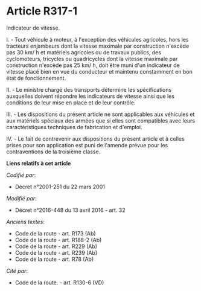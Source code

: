 # Article R317-1

Indicateur de vitesse.

I. - Tout véhicule à moteur, à l'exception des véhicules agricoles, hors les tracteurs enjambeurs dont la vitesse maximale
par construction n'excède pas 30 km/ h et matériels agricoles ou de travaux publics, des cyclomoteurs, tricycles ou
quadricycles dont la vitesse maximale par construction n'excède pas 25 km/ h, doit être muni d'un indicateur de vitesse placé
bien en vue du conducteur et maintenu constamment en bon état de fonctionnement.

II. - Le ministre chargé des transports détermine les spécifications auxquelles doivent répondre les indicateurs de vitesse
ainsi que les conditions de leur mise en place et de leur contrôle.

III. - Les dispositions du présent article ne sont applicables aux véhicules et aux matériels spéciaux des armées que si
elles sont compatibles avec leurs caractéristiques techniques de fabrication et d'emploi.

IV. - Le fait de contrevenir aux dispositions du présent article et à celles prises pour son application est puni de l'amende
prévue pour les contraventions de la troisième classe.

**Liens relatifs à cet article**

_Codifié par_:

  - Décret n°2001-251 du 22 mars 2001

_Modifié par_:

  - Décret n°2016-448 du 13 avril 2016 - art. 32

_Anciens textes_:

  - Code de la route - art. R173 (Ab)
  - Code de la route - art. R188-2 (Ab)
  - Code de la route - art. R229 (Ab)
  - Code de la route - art. R239 (Ab)
  - Code de la route - art. R78 (Ab)

_Cité par_:

  - Code de la route. - art. R130-6 (VD)
